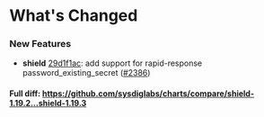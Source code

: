# What's Changed

### New Features
- **shield** [29d1f1ac](https://github.com/sysdiglabs/charts/commit/29d1f1acf6b2c54be6de03a7afd3602b45f75426): add support for rapid-response password_existing_secret ([#2386](https://github.com/sysdiglabs/charts/issues/2386))
#### Full diff: https://github.com/sysdiglabs/charts/compare/shield-1.19.2...shield-1.19.3
